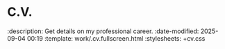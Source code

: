 # C.V.

:description: Get details on my professional career.
:date-modified: 2025-09-04 00:19
:template: work/.cv.fullscreen.html
:stylesheets: +cv.css
